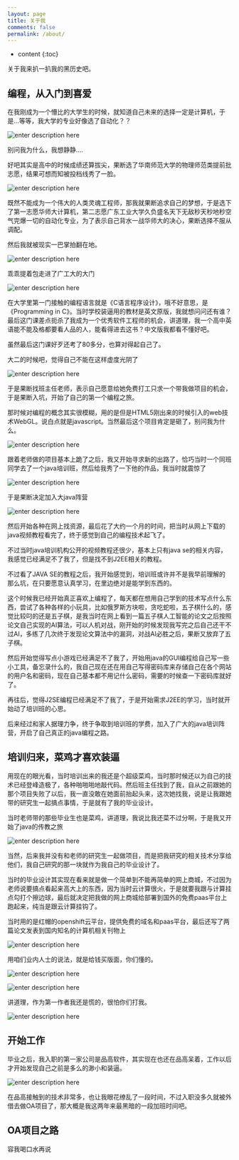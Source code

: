 ```yaml
---
layout: page
title: 关于我
comments: false
permalink: /about/
---
```


* content
{:toc}

关于我来扒一扒我的黑历史吧。

## 编程，从入门到喜爱

在我刚成为一个懵比的大学生的时候，就知道自己未来的选择一定是计算机，于是...等等，我大学的专业好像选了自动化？？

![enter description here][1]

别问我为什么，我想静静....

好吧其实是高中的时候成绩还算拔尖，果断选了华南师范大学的物理师范类提前批志愿，结果可想而知被投档线秀了一脸。

![enter description here][2]

既然不能成为一个伟大的人类灵魂工程师，那我就果断追求自己的梦想，于是选下了第一志愿华师大计算机，第二志愿广东工业大学久负盛名天下无敌秒天秒地秒空气完爆一切的自动化专业，为了表示自己背水一战华师大的决心，果断选择不服从调配。

然后我就被现实一巴掌拍翻在地。

![enter description here][3]

乖乖提着包走进了广工大的大门


![enter description here][4]

在大学里第一门接触的编程语言就是《C语言程序设计》，哦不好意思，是《Programming in C》。当时学校装逼用的教材是英文原版，我就想问问还有谁？最后这门课差点扼杀了我成为一个优秀软件工程师的机会，讲道理，我一个高中英语能不能及格都要看人品的人，能看得进去这书？中文版我都看不懂好吧。

虽然最后这门课好歹还考了80多分，也算对得起自己了。

大二的时候吧，觉得自己不能在这样虚度光阴了

![enter description here][5]

于是果断找班主任老师，表示自己愿意给她免费打工只求一个带我做项目的机会，于是果断入坑，开始了自己的第一个编程之旅。

那时候对编程的概念其实很模糊，用的是但是HTML5刚出来的时候引入的web技术WebGL。说白点就是javascript。当然最后这个项目肯定是砸了，别问我为什么。

![enter description here][6]

跟着老师做的项目基本上跪了之后，我又开始寻求新的出路了，恰巧当时一个同班同学去了一个java培训班，然后给我秀了一下他的作品，我当时就震惊了

![enter description here][7]

于是果断决定加入大java阵营

![enter description here][8]

然后开始各种在网上找资源，最后花了大约一个月的时间，把当时从网上下载的java视频教程看完了，终于感觉到自己的编程技术起飞了。

不过当时java培训机构公开的视频教程还很少，基本上只有java se的相关内容，我感觉已经满足不了我了，但是找不到J2EE相关的教程。

不过看了JAVA SE的教程之后，我开始感觉到，培训班或许并不是我早前理解的那么坑，在只要愿意认真学习，在里边绝对是能学到东西的。

这个时候我已经开始真正喜欢上编程了，每天都在想用自己学到的技术写点什么东西，尝试了各种各样的小玩具，比如俄罗斯方块啦，贪吃蛇啦，五子棋什么的，感觉比较叼的还是五子棋，是我当时在网上看到一篇五子棋人工智能的论文之后按照论文自己实现的AI算法，可以人机对战，刚开始的时候发现我写完之后自己还干不过AI，多练了几次终于发现论文算法中的漏洞，对战AI必胜之后，果断又放弃了五子棋。

然后开始觉得写点小游戏已经满足不了我了，开始用java的GUI编程给自己写一些小工具，备忘录什么的，我自己现在还在用自己写得密码库来存储自己在各个网站的用户名和密码，现在自己基本都不用记什么密码，需要的时候查一下密码库就好了。

再往后，觉得J2SE编程已经满足不了我了，于是开始需求J2EE的学习，当时就开始动了培训班的心思。

后来经过和家人据理力争，终于争取到培训班的学费，加入了广大的java培训阵营，开启了自己真正的java编程之路。

## 培训归来，菜鸡才喜欢装逼

用现在的眼光看，当时培训出来的我还是个超级菜鸡，当时那时候还以为自己的技术已经登峰造极了，各种啪啪啪地敲代码。然后班主任找到了我，自从之前跟她的那个项目失败了以后，我一直没敢在她面前抬起头来，这次她找我，说是让我跟她带的研究生一起搞点事情，于是就有了我的毕业设计。

当时老师带的那些毕业生也是菜鸡，讲道理，我说比我还菜不过分啊，于是我又开始了java的传教之旅

![enter description here][9]

当然，后来我并没有和老师的研究生一起做项目，而是把我研究的相关技术分享给他们，我自己研究的那一块就作为我自己的毕业设计了。

当时的毕业设计其实现在看来就是做一个简单到不能再简单的网上商城，不过因为老师说要搞点看起来高大上的东西，因为当时云计算很火，于是就要我跟与计算挂点勾打个擦边球，最后就决定把我做的网上商城给部署到国外的免费paas平台上跑起来，纯当是跟云计算挂钩了。

当时用的是红帽的openshift云平台，提供免费的域名和paas平台，最后还写了两篇论文发表到国内知名的计算机相关刊物上

![enter description here][10]

用咱们业内人士的说法，就是给钱买版面，你们懂的。

![enter description here][11]

![enter description here][12]

讲道理，作为第一作者我还是慌的，很怕你们打我。

![enter description here][13]

## 开始工作

毕业之后，我入职的第一家公司是品高软件，其实现在也还在品高呆着，工作以后才开始发现自己之前是多么的渺小和装逼。

![enter description here][14]

在品高接触到的技术非常多，也让我眼花缭乱了一段时间，不过入职没多久就被外借去做OA项目了，那大概是我这两年来最黑暗的一段加班时间吧。

## OA项目之路

容我喝口水再说

  [1]:  /static/img/blog/about/black_man.jpg "一脸懵比"
  [2]: /static/img/blog/about/ten_face.jpg "十脸茫然"
  [3]: /static/img/blog/about/yibazhang.jpg "生活上来就是一巴掌"
  [4]:  /static/img/blog/about/me.jpg "我来了广工大"
  [5]:  /static/img/blog/about/timg.jpg "后退，我要开始装逼了"
  [6]:  /static/img/blog/about/no_why.jpg "no_why"
  [7]:  /static/img/blog/about/zhenjing.jpg "原来会编程是这样的感觉"
  [8]:  /static/img/blog/about/java_book.jpg "壮哉我大java"
  [9]:  /static/img/blog/about/java_gold.jpg "整个小组唯一一个真正会java的人"
  [10]:  /static/img/blog/about/3.jpg "给钱就能上的知名刊物"
  [11]:  /static/img/blog/about/1.jpg "论文1"
  [12]:  /static/img/blog/about/2.jpg "论文2"
  [13]:  /static/img/blog/about/hehe.jpeg "没什么好说的，就是牛逼"
  [14]:  /static/img/blog/about/hehe1.jpg "别打我我怕"